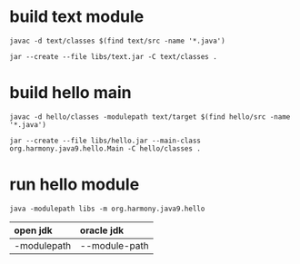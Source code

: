 # build text module
```shell
javac -d text/classes $(find text/src -name '*.java')

jar --create --file libs/text.jar -C text/classes .
```

# build hello main
```shell
javac -d hello/classes -modulepath text/target $(find hello/src -name '*.java')

jar --create --file libs/hello.jar --main-class org.harmony.java9.hello.Main -C hello/classes .
```

# run hello module
```shell
java -modulepath libs -m org.harmony.java9.hello
```

|open jdk| oracle jdk|
|:-      |:-         |
|-modulepath|--module-path|

